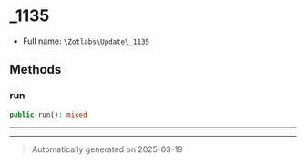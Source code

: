 
# _1135





* Full name: `\Zotlabs\Update\_1135`




## Methods


### run



```php
public run(): mixed
```












***


***
> Automatically generated on 2025-03-19
